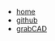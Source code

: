 * [home](home)
* [github](https://github.com/dmalawey/openLab)
* [grabCAD](https://grabcad.com/library)

